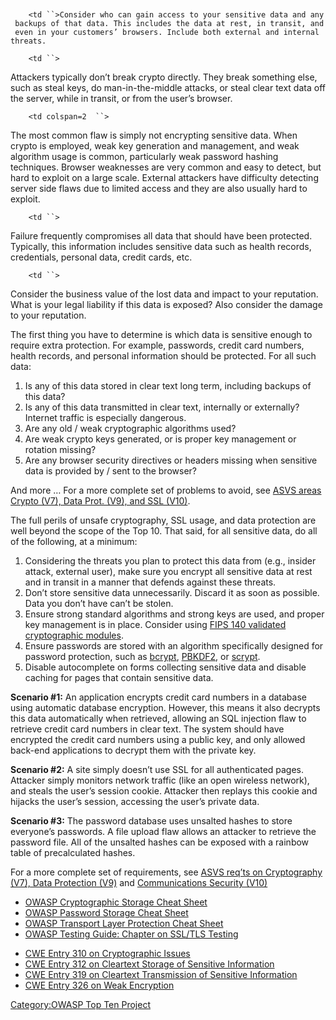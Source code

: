 ` `

`    <td ``>Consider who can gain access to your sensitive data and any backups of that data. This includes the data at rest, in transit, and even in your customers’ browsers. Include both external and internal threats.`

</td>

`    <td ``>`

Attackers typically don’t break crypto directly. They break something
else, such as steal keys, do man-in-the-middle attacks, or steal clear
text data off the server, while in transit, or from the user’s browser.

</td>

`    <td colspan=2  ``>`

The most common flaw is simply not encrypting sensitive data. When
crypto is employed, weak key generation and management, and weak
algorithm usage is common, particularly weak password hashing
techniques. Browser weaknesses are very common and easy to detect, but
hard to exploit on a large scale. External attackers have difficulty
detecting server side flaws due to limited access and they are also
usually hard to exploit.

</td>

`    <td ``>`

Failure frequently compromises all data that should have been protected.
Typically, this information includes sensitive data such as health
records, credentials, personal data, credit cards, etc.

</td>

`    <td ``>`

Consider the business value of the lost data and impact to your
reputation. What is your legal liability if this data is exposed? Also
consider the damage to your reputation.

</td>

The first thing you have to determine is which data is sensitive enough
to require extra protection. For example, passwords, credit card
numbers, health records, and personal information should be protected.
For all such data:

1.  Is any of this data stored in clear text long term, including
    backups of this data?
2.  Is any of this data transmitted in clear text, internally or
    externally? Internet traffic is especially dangerous.
3.  Are any old / weak cryptographic algorithms used?
4.  Are weak crypto keys generated, or is proper key management or
    rotation missing?
5.  Are any browser security directives or headers missing when
    sensitive data is provided by / sent to the browser?

And more … For a more complete set of problems to avoid, see [ASVS areas
Crypto (V7), Data Prot. (V9), and SSL
(V10)](https://www.owasp.org/index.php/ASVS).

The full perils of unsafe cryptography, SSL usage, and data protection
are well beyond the scope of the Top 10. That said, for all sensitive
data, do all of the following, at a minimum:

1.  Considering the threats you plan to protect this data from (e.g.,
    insider attack, external user), make sure you encrypt all sensitive
    data at rest and in transit in a manner that defends against these
    threats.
2.  Don’t store sensitive data unnecessarily. Discard it as soon as
    possible. Data you don’t have can’t be stolen.
3.  Ensure strong standard algorithms and strong keys are used, and
    proper key management is in place. Consider using [FIPS 140
    validated cryptographic
    modules](http://csrc.nist.gov/groups/STM/cmvp/documents/140-1/140val-all.htm).
4.  Ensure passwords are stored with an algorithm specifically designed
    for password protection, such as
    [bcrypt](http://en.wikipedia.org/wiki/Bcrypt),
    [PBKDF2](http://en.wikipedia.org/wiki/PBKDF2), or
    [scrypt](http://en.wikipedia.org/wiki/Scrypt).
5.  Disable autocomplete on forms collecting sensitive data and disable
    caching for pages that contain sensitive data.

**Scenario \#1:** An application encrypts credit card numbers in a
database using automatic database encryption. However, this means it
also decrypts this data automatically when retrieved, allowing an SQL
injection flaw to retrieve credit card numbers in clear text. The system
should have encrypted the credit card numbers using a public key, and
only allowed back-end applications to decrypt them with the private key.

**Scenario \#2:** A site simply doesn’t use SSL for all authenticated
pages. Attacker simply monitors network traffic (like an open wireless
network), and steals the user’s session cookie. Attacker then replays
this cookie and hijacks the user’s session, accessing the user’s private
data.

**Scenario \#3:** The password database uses unsalted hashes to store
everyone’s passwords. A file upload flaw allows an attacker to retrieve
the password file. All of the unsalted hashes can be exposed with a
rainbow table of precalculated hashes.


For a more complete set of requirements, see [ASVS req’ts on
Cryptography (V7), Data Protection
(V9)](https://www.owasp.org/index.php/ASVS) and [Communications Security
(V10)](https://www.owasp.org/index.php/ASVS)

  - [OWASP Cryptographic Storage Cheat
    Sheet](https://www.owasp.org/index.php/Cryptographic_Storage_Cheat_Sheet)
  - [OWASP Password Storage Cheat
    Sheet](https://www.owasp.org/index.php/Password_Storage_Cheat_Sheet)
  - [OWASP Transport Layer Protection Cheat
    Sheet](https://www.owasp.org/index.php/Transport_Layer_Protection_Cheat_Sheet)
  - [OWASP Testing Guide: Chapter on SSL/TLS
    Testing](https://www.owasp.org/index.php/Testing_for_SSL-TLS)

<!-- end list -->

  - [CWE Entry 310 on Cryptographic
    Issues](http://cwe.mitre.org/data/definitions/310.html)
  - [CWE Entry 312 on Cleartext Storage of Sensitive
    Information](http://cwe.mitre.org/data/definitions/312.html)
  - [CWE Entry 319 on Cleartext Transmission of Sensitive
    Information](http://cwe.mitre.org/data/definitions/319.html)
  - [CWE Entry 326 on Weak
    Encryption](http://cwe.mitre.org/data/definitions/326.html)

[Category:OWASP Top Ten
Project](Category:OWASP_Top_Ten_Project "wikilink")